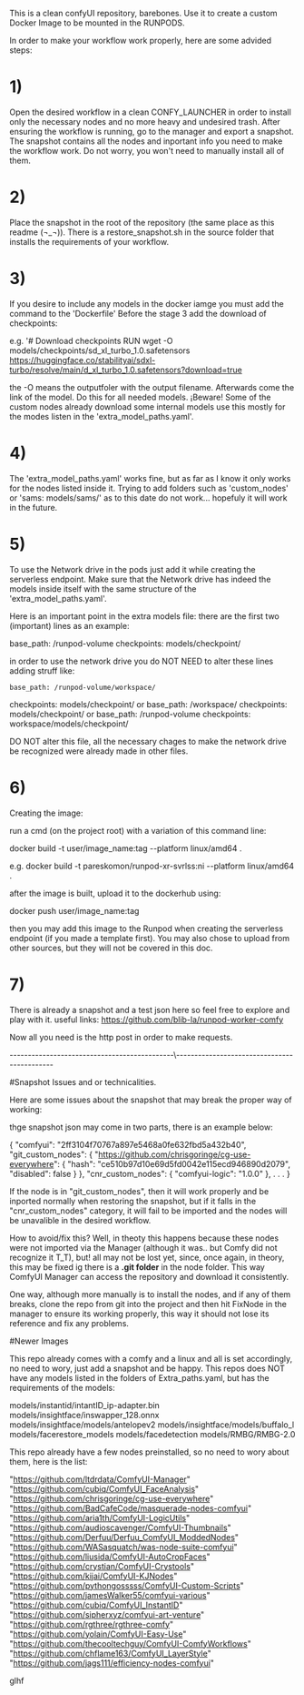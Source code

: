 This is a clean confyUI repository, barebones. Use it to create a custom Docker Image to be mounted in the RUNPODS.

In order to make your workflow work properly, here are some advided steps:

# 1)
Open the desired workflow in a clean CONFY_LAUNCHER in order to install only the necessary nodes and no more heavy and undesired trash.
After ensuring the workflow is running, go to the manager and export a snapshot. The snapshot contains all the nodes and inportant info you need to make the workflow work. Do not worry, you won't need to manually install all of them.

# 2)
Place the snapshot in the root of the repository (the same place as this readme (¬_¬)). There is a restore_snapshot.sh in the source folder that installs the requirements of your workflow.

# 3)
If you desire to include any models in the docker iamge you must add the command to the 'Dockerfile'
Before the stage 3 add the download of checkpoints:

e.g.
'# Download checkpoints
RUN wget -O models/checkpoints/sd_xl_turbo_1.0.safetensors https://huggingface.co/stabilityai/sdxl-turbo/resolve/main/d_xl_turbo_1.0.safetensors?download=true

the -O means the outputfoler with the output filename. Afterwards come the link of the model.
Do this for all needed models. 
¡Beware! Some of the custom nodes already download some internal models use this mostly for the modes listen in the 'extra_model_paths.yaml'.

# 4)
The 'extra_model_paths.yaml' works fine, but as far as I know it only works for the nodes listed inside it. Trying to add folders such as 'custom_nodes' or 'sams: models/sams/' as to this date do not work... hopefuly it will work in the future.

# 5)
To use the Network drive in the pods just add it while creating the serverless endpoint.
Make sure that the Network drive has indeed the models inside itself with the same structure of the 'extra_model_paths.yaml'.

Here is an important point in the extra models file: there are the first two (important) lines as an example:

  base_path: /runpod-volume
  checkpoints: models/checkpoint/

  in order to use the network drive you do NOT NEED to alter these lines adding struff like:

    base_path: /runpod-volume/workspace/
  checkpoints: models/checkpoint/
or
    base_path: /workspace/
  checkpoints: models/checkpoint/
 or
    base_path: /runpod-volume
  checkpoints: workspace/models/checkpoint/

DO NOT alter this file, all the necessary chages to make the network drive be recognized were already made in other files.

# 6)
Creating the image:

run a cmd (on the project root) with a variation of this command line:

docker build -t user/image_name:tag --platform linux/amd64 .

e.g.
docker build -t pareskomon/runpod-xr-svrlss:ni --platform linux/amd64 .

after the image is built, upload it to the dockerhub using:

docker push user/image_name:tag

then you may add this image to the Runpod when creating the serverless endpoint (if you made a template first).
You may also chose to upload from other sources, but they will not be covered in this doc.

# 7)
There is already a snapshot and a test json here so feel free to explore and play with it.
useful links:
https://github.com/blib-la/runpod-worker-comfy

Now all you need is the http post in order to make requests.


---------------------------------------------\\--------------------------------------------

#Snapshot Issues and or technicalities.

Here are some issues about the snapshot that may break the proper way of working:

thge snapshot json may come in two parts, there is an example below:

{
    "comfyui": "2ff3104f70767a897e5468a0fe632fbd5a432b40",
    "git_custom_nodes": {
        "https://github.com/chrisgoringe/cg-use-everywhere": {
            "hash": "ce510b97d10e69d5fd0042e115ecd946890d2079",
            "disabled": false
        }
    },
    "cnr_custom_nodes": {
        "comfyui-logic": "1.0.0"
    },
  .
  .
  .
}

If the node is in "git_custom_nodes", then it will work properly and be inported normally when restoring the snapshot, but if it falls in the "cnr_custom_nodes" category, it will fail to be imported and the nodes will be unavalible in the desired workflow.

How to avoid/fix this? Well, in theoty this happens because these nodes were not imported via the Manager (although it was.. but Comfy did not recognize it T_T), but! all may not be lost yet, since, once again, in theory, this may be fixed ig there is a **.git folder** in the node folder. This way ComfyUI Manager can access the repository and download it consistently.

One way, although more manually is to install the nodes, and if any of them breaks, clone the repo from git into the project and then hit FixNode in the manager to ensure its working properly, this way it should not lose its reference and fix any problems.



#Newer Images

This repo already comes with a comfy and a linux and all is set accordingly, no need to wory, just add a snapshot and be happy.
This repos does NOT have any models listed in the folders of Extra_paths.yaml, but has the requirements of the models:

models/instantid/intantID_ip-adapter.bin
models/insightface/inswapper_128.onnx
models/insightface/models/antelopev2
models/insightface/models/buffalo_l
models/facerestore_models
models/facedetection
models/RMBG/RMBG-2.0

This repo already have a few nodes preinstalled, so no need to wory about them, here is the list:

"https://github.com/ltdrdata/ComfyUI-Manager"
"https://github.com/cubiq/ComfyUI_FaceAnalysis"
"https://github.com/chrisgoringe/cg-use-everywhere"
"https://github.com/BadCafeCode/masquerade-nodes-comfyui"
"https://github.com/aria1th/ComfyUI-LogicUtils"
"https://github.com/audioscavenger/ComfyUI-Thumbnails"
"https://github.com/Derfuu/Derfuu_ComfyUI_ModdedNodes"
"https://github.com/WASasquatch/was-node-suite-comfyui"
"https://github.com/liusida/ComfyUI-AutoCropFaces"
"https://github.com/crystian/ComfyUI-Crystools"
"https://github.com/kijai/ComfyUI-KJNodes"
"https://github.com/pythongosssss/ComfyUI-Custom-Scripts"
"https://github.com/jamesWalker55/comfyui-various"
"https://github.com/cubiq/ComfyUI_InstantID"
"https://github.com/sipherxyz/comfyui-art-venture"
"https://github.com/rgthree/rgthree-comfy"
"https://github.com/yolain/ComfyUI-Easy-Use"
"https://github.com/thecooltechguy/ComfyUI-ComfyWorkflows"
"https://github.com/chflame163/ComfyUI_LayerStyle"
"https://github.com/jags111/efficiency-nodes-comfyui"

glhf